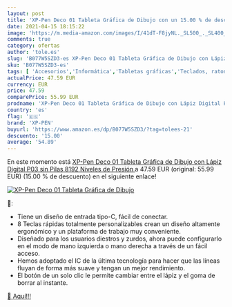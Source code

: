 ```yaml
---
layout: post
title: 'XP-Pen Deco 01 Tableta Gráfica de Dibujo con un 15.00 % de descuento'
date: 2021-04-15 18:15:22
image: 'https://m.media-amazon.com/images/I/41dT-F8jyNL._SL500_._SL400_.jpg'
comments: true
category: ofertas
author: 'tole.es'
slug: 'B077W5SZD3-es XP-Pen Deco 01 Tableta Gráfica de Dibujo con Lápiz Digital...'
sku: 'B077W5SZD3-es'
tags: [ 'Accesorios','Informática','Tabletas gráficas','Teclados, ratones y periféricos de entrada','lápiz','xp-pen', ]
actualPrice: 47.59 EUR
currency: EUR
price: 47.59
comparePrice: 55.99 EUR
prodname: 'XP-Pen Deco 01 Tableta Gráfica de Dibujo con Lápiz Digital P03 sin Pilas  8192 Niveles de Presión '
country: 'es'
flag: '🇪🇸'
brand: 'XP-PEN'
buyurl: 'https://www.amazon.es/dp/B077W5SZD3/?tag=tolees-21'
descuento: '15.00'
average: '54.89'
---
```


En este momento está [XP-Pen Deco 01 Tableta Gráfica de Dibujo con Lápiz Digital P03 sin Pilas  8192 Niveles de Presión ](https://www.amazon.es/dp/B077W5SZD3/?tag=tolees-21) a 47.59 EUR (original: 55.99 EUR) (15.00 %  de descuento) en el siguiente enlace!

[![XP-Pen Deco 01 Tableta Gráfica de Dibujo](https://m.media-amazon.com/images/I/41dT-F8jyNL._SL500_._SL400_.jpg)](https://www.amazon.es/dp/B077W5SZD3/?tag=tolees-21)

🔎:

- Tiene un diseño de entrada tipo-C, fácil de conectar.
- 8 Teclas rápidas totalmente personalizables crean un diseño altamente ergonómico y un plataforma de trabajo muy conveniente.
- Diseñado para los usuarios diestros y zurdos, ahora puede configurarlo en el modo de mano izquierda o mano derecha a través de un fácil acceso.
- Hemos adoptado el IC de la última tecnología para hacer que las líneas fluyan de forma más suave y tengan un mejor rendimiento.
- El botón de un solo clic le permite cambiar entre el lápiz y el goma de borrar al instante.

[🛒 Aquí!!!](https://www.amazon.es/dp/B077W5SZD3/?tag=tolees-21)
